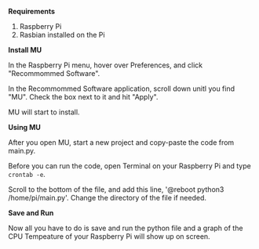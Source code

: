 **Requirements**
1. Raspberry Pi
2. Rasbian installed on the Pi


**Install MU**

In the Raspberry Pi menu, hover over Preferences, and click "Recommommed Software".

In the Recommommed Software application, scroll down unitl you find "MU". Check the box next to it and hit "Apply".

MU will start to install.


**Using MU**

After you open MU, start a new project and copy-paste the code from main.py.

Before you can run the code, open Terminal on your Raspberry Pi and type `crontab -e`.

Scroll to the bottom of the file, and add this line, '@reboot python3 /home/pi/main.py'. Change the directory of the file if needed.


**Save and Run**

Now all you have to do is save and run the python file and a graph of the CPU Tempeature of your Raspberry Pi will show up on screen.
